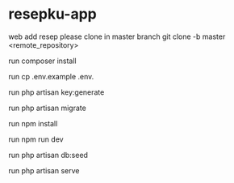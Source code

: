 # resepku-app
web add resep
please clone in master branch
git clone -b master <remote_repository>

run composer install

run cp .env.example .env.

run php artisan key:generate

run php artisan migrate

run npm install 

run npm run dev


run php artisan db:seed 

run php artisan serve

